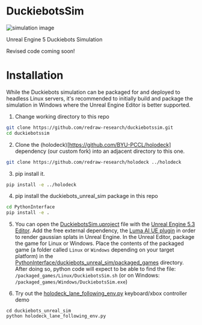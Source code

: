 # DuckiebotsSim


![simulation image](duckiebots_sim_overview.png)

Unreal Engine 5 Duckiebots Simulation

Revised code coming soon!

# Installation

While the Duckiebots simulation can be packaged for and deployed to headless Linux servers, it's recommended to initially build and package the simulation in Windows where the Unreal Engine Editor is better supported.

1. Change working directory to this repo
```bash
git clone https://github.com/redraw-research/duckiebotssim.git
cd duckiebotssim
```

2. Clone the (holodeck)[https://github.com/BYU-PCCL/holodeck] dependency (our custom fork) into an adjacent directory to this one.
```bash
git clone https://github.com/redraw-research/holodeck ../holodeck
```

3. pip install it.
```bash
pip install -e ../holodeck
```

4. pip install the duckiebots_unreal_sim package in this repo
```bash
cd PythonInterface
pip install -e .
```


5. You can open the [DuckiebotsSim.uproject](DuckiebotsSim.uproject) file with the [Unreal Engine 5.3 Editor](https://www.unrealengine.com/en-US/).
Add the free external dependency, the [Luma AI UE plugin](https://www.fab.com/listings/b52460e0-3ace-465e-a378-495a5531e318) in order to render gaussian splats in Unreal Engine.
In the Unreal Editor, package the game for Linux or Windows. Place the contents of the packaged game (a folder called `Linux` or `Windows` depending on your target platform) in the [PythonInterface/duckiebots_unreal_sim/packaged_games](PythonInterface/duckiebots_unreal_sim/packaged_games) directory. After doing so, python code will expect to be able to find the file: `/packaged_games/Linux/DuckiebotsSim.sh` (or on Windows: `/packaged_games/Windows/DuckiebotsSim.exe`)


6. Try out the [holodeck_lane_following_env.py](PythonInterface%2Fduckiebots_unreal_sim%2Fholodeck_lane_following_env.py) keyboard/xbox controller demo
```angular2html
cd duckiebots_unreal_sim
python holodeck_lane_following_env.py
```

